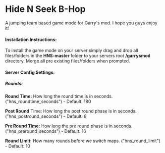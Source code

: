 # Hide N Seek B-Hop
A jumping team based game mode for Garry's mod. I hope you guys enjoy it!

#### Installation Instructions:
To install the game mode on your server simply drag and drop all files/folders in the __HNS-master__ folder to your servers root __/garrysmod__ directory. 
Merge all pre existing files/folders when prompted. 


#### Server Config Settings:
##### Rounds:


__Round Time:__ How long the round time is in seconds.
("hns_roundtime_seconds") - Default: 180 

__Post Round__ Time: How long the post round phase is in seconds.
("hns_postround_seconds") - Default: 8

__Pre Round Time:__ How long the pre round phase is in seconds.
("hns_preround_seconds") - Default: 16

__Round Limit:__ How many rounds before we switch maps.
("hns_round_limit") - Default: 10


